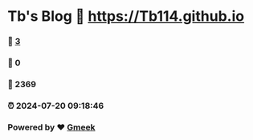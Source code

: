 # Tb's Blog :link: https://Tb114.github.io 
### :page_facing_up: [3](https://Tb114.github.io/tag.html) 
### :speech_balloon: 0 
### :hibiscus: 2369 
### :alarm_clock: 2024-07-20 09:18:46 
### Powered by :heart: [Gmeek](https://github.com/Meekdai/Gmeek)

